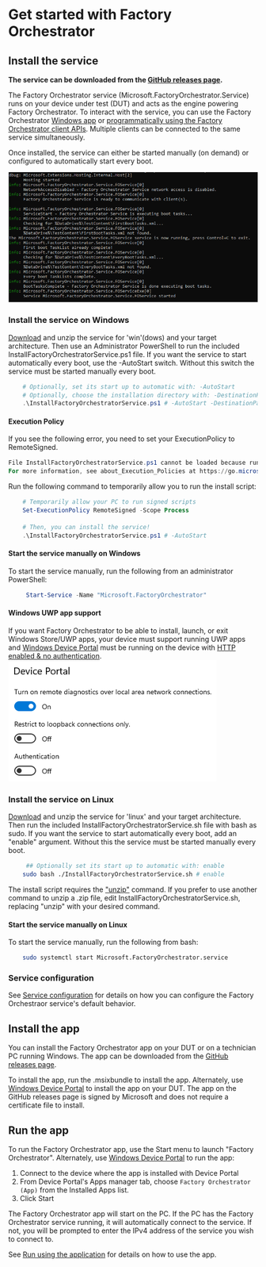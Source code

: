
# Get started with Factory Orchestrator

## Install the service
**The service can be downloaded from the [GitHub releases page](https://github.com/microsoft/FactoryOrchestrator/releases).**

The Factory Orchestrator service (Microsoft.FactoryOrchestrator.Service) runs on your device under test (DUT) and acts as the engine powering Factory Orchestrator. To interact with the service, you can use the Factory Orchestrator [Windows app](use-the-factory-orchestrator-app.md) or [programmatically using the Factory Orchestrator client APIs](use-the-factory-orchestrator-api.md). Multiple clients can be connected to the same service simultaneously.

Once installed, the service can either be started manually (on demand) or configured to automatically start every boot.

![Image of service start](./images/service-start.png) 

### Install the service on Windows
[Download](https://github.com/microsoft/FactoryOrchestrator/releases) and unzip the service for 'win'(dows) and your target architecture. Then use an Administrator PowerShell to run the included InstallFactoryOrchestratorService.ps1 file. If you want the service to start automatically every boot, use the -AutoStart switch. Without this switch the service must be started manually every boot.

```PowerShell
    # Optionally, set its start up to automatic with: -AutoStart
    # Optionally, choose the installation directory with: -DestinationPath
    .\InstallFactoryOrchestratorService.ps1 # -AutoStart -DestinationPath C:\FactoryOrchestrator
```

#### Execution Policy
If you see the following error, you need to set your ExecutionPolicy to RemoteSigned.

```PowerShell
File InstallFactoryOrchestratorService.ps1 cannot be loaded because running scripts is disabled on this system.
For more information, see about_Execution_Policies at https://go.microsoft.com/fwlink/?LinkID=135170.
```

Run the following command to temporarily allow you to run the install script:
```powershell
    # Temporarily allow your PC to run signed scripts
    Set-ExecutionPolicy RemoteSigned -Scope Process

    # Then, you can install the service!
    .\InstallFactoryOrchestratorService.ps1 # -AutoStart
```

#### Start the service manually on Windows
To start the service manually, run the following from an administrator PowerShell:

```PowerShell
     Start-Service -Name "Microsoft.FactoryOrchestrator"
```

#### Windows UWP app support
If you want Factory Orchestrator to be able to install, launch, or exit Windows Store/UWP apps, your device must support running UWP apps and [Windows Device Portal](https://docs.microsoft.com/en-us/windows/uwp/debug-test-perf/device-portal) must be running on the device with [HTTP enabled & no authentication](https://docs.microsoft.com/en-us/windows/uwp/debug-test-perf/device-portal-desktop#turn-on-windows-device-portal).
![Image of WDP settings](./images/wdp-no-auth.png) 

### Install the service on Linux
[Download](https://github.com/microsoft/FactoryOrchestrator/releases) and unzip the service for 'linux' and your target architecture. Then run the included InstallFactoryOrchestratorService.sh file with bash as sudo. If you want the service to start automatically every boot, add an "enable" argument. Without this the service must be started manually every boot.

```Bash
     ## Optionally set its start up to automatic with: enable
    sudo bash ./InstallFactoryOrchestratorService.sh # enable
```

The install script requires the ["unzip"](https://linuxize.com/post/how-to-unzip-files-in-linux/#installing-unzip) command. If you prefer to use another command to unzip a .zip file, edit InstallFactoryOrchestratorService.sh, replacing "unzip" with your desired command.

#### Start the service manually on Linux
To start the service manually, run the following from bash:

```Bash
    sudo systemctl start Microsoft.FactoryOrchestrator.service
```

### Service configuration
See [Service configuration](../service-configuration) for details on how you can configure the Factory Orchestraor service's default behavior.

## Install the app

You can install the Factory Orchestrator app on your DUT or on a technician PC running Windows. The app can be downloaded from the [GitHub releases page](https://github.com/microsoft/FactoryOrchestrator/releases).

To install the app, run the .msixbundle to install the app. Alternately, use [Windows Device Portal](https://docs.microsoft.com/en-us/windows/uwp/debug-test-perf/device-portal) to install the app on your DUT. The app on the GitHub releases page is signed by Microsoft and does not require a certificate file to install.

## Run the app

To run the Factory Orchestrator app, use the Start menu to launch "Factory Orchestrator". Alternately, use [Windows Device Portal](https://docs.microsoft.com/en-us/windows/uwp/debug-test-perf/device-portal) to run the app:

1. Connect to the device where the app is installed with Device Portal
2. From Device Portal's Apps manager tab, choose `Factory Orchestrator (App)` from the Installed Apps list.
3. Click Start

The Factory Orchestrator app will start on the PC. If the PC has the Factory Orchestrator service running, it will automatically connect to the service. If not, you will be prompted to enter the IPv4 address of the service you wish to connect to.

See [Run using the application](use-the-factory-orchestrator-app.md) for details on how to use the app.
